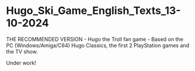 # Hugo_Ski_Game_English_Texts_13-10-2024
THE RECOMMENDED VERSION - Hugo the Troll fan game - Based on the PC (Windows/Amiga/C64) Hugo Classics, the first 2 PlayStation games and the TV show.


Under work!
